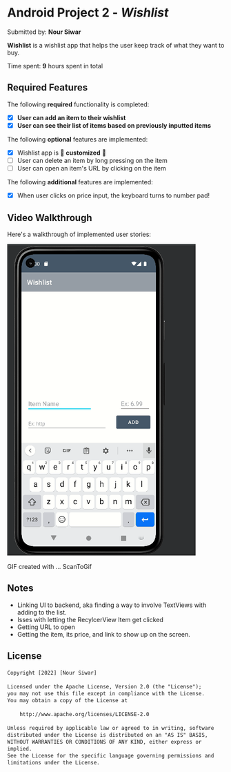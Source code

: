 # Android Project 2 - *Wishlist*

Submitted by: **Nour Siwar**

**Wishlist** is a wishlist app that helps the user keep track of what they want to buy.

Time spent: **9** hours spent in total

## Required Features

The following **required** functionality is completed:

- [X] **User can add an item to their wishlist**
- [X] **User can see their list of items based on previously inputted items**

The following **optional** features are implemented:

- [X] Wishlist app is 🎨 **customized** 🎨
- [ ] User can delete an item by long pressing on the item
- [ ] User can open an item's URL by clicking on the item

The following **additional** features are implemented:

* [X] When user clicks on price input, the keyboard turns to number pad!

## Video Walkthrough

Here's a walkthrough of implemented user stories:

<img src='Wishlist.gif' title='Gif Walkthrough' width='' alt='Gif Walkthrough' />

<!-- Tools -->
GIF created with ...  ScanToGif

## Notes

* Linking UI to backend, aka finding a way to involve TextViews with adding to the list. 
* Isses with letting the RecylcerView Item get clicked 
* Getting URL to open
* Getting the item, its price, and link to show up on the screen.

## License

    Copyright [2022] [Nour Siwar]

    Licensed under the Apache License, Version 2.0 (the "License");
    you may not use this file except in compliance with the License.
    You may obtain a copy of the License at

        http://www.apache.org/licenses/LICENSE-2.0

    Unless required by applicable law or agreed to in writing, software
    distributed under the License is distributed on an "AS IS" BASIS,
    WITHOUT WARRANTIES OR CONDITIONS OF ANY KIND, either express or implied.
    See the License for the specific language governing permissions and
    limitations under the License.
